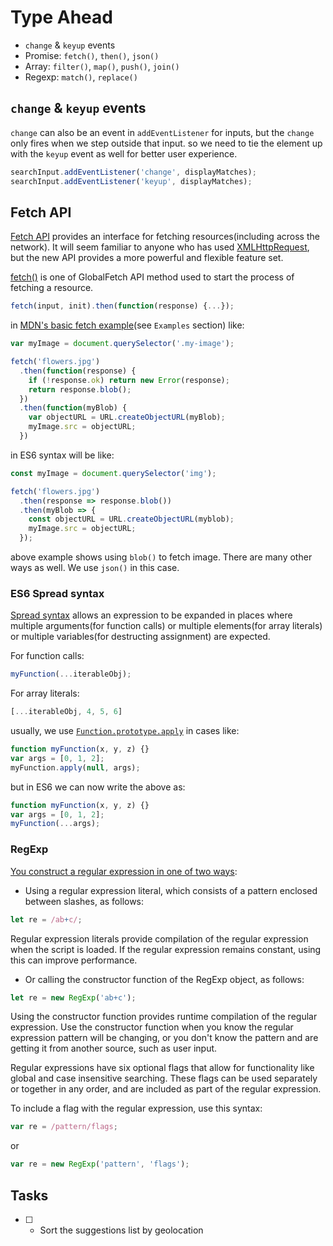 # Type Ahead

- `change` & `keyup` events
- Promise: `fetch()`, `then()`, `json()`
- Array: `filter()`, `map()`, `push()`, `join()`
- Regexp: `match()`, `replace()`

## `change` & `keyup` events

`change` can also be an event in `addEventListener` for inputs, but the `change` only fires when we step outside that input. so we need to tie the element up with the `keyup` event as well for better user experience.

```JavaScript
searchInput.addEventListener('change', displayMatches);
searchInput.addEventListener('keyup', displayMatches);
```

## Fetch API

[Fetch API](https://developer.mozilla.org/en-US/docs/Web/API/Fetch_API) provides an interface for fetching resources(including across the network). It will seem familiar to anyone who has used [XMLHttpRequest](https://developer.mozilla.org/en-US/docs/Web/API/XMLHttpRequest), but the new API provides a more powerful and flexible feature set.

[fetch()](https://developer.mozilla.org/en-US/docs/Web/API/WindowOrWorkerGlobalScope/fetch) is one of GlobalFetch API method used to start the process of fetching a resource.

```JavaScript
fetch(input, init).then(function(response) {...});
```

in [MDN's basic fetch example](https://developer.mozilla.org/en-US/docs/Web/API/GlobalFetch)(see `Examples` section) like:

```JavaScript
var myImage = document.querySelector('.my-image');

fetch('flowers.jpg')
  .then(function(response) {
    if (!response.ok) return new Error(response);
    return response.blob();
  })
  .then(function(myBlob) {
    var objectURL = URL.createObjectURL(myBlob);
    myImage.src = objectURL;
  })
```

in ES6 syntax will be like:

```JavaScript
const myImage = document.querySelector('img');

fetch('flowers.jpg')
  .then(response => response.blob())
  .then(myBlob => {
    const objectURL = URL.createObjectURL(myblob);
    myImage.src = objectURL;
  });
```

above example shows using `blob()` to fetch image. There are many other ways as well. We use `json()` in this case.


### ES6 Spread syntax

[Spread syntax](https://developer.mozilla.org/en-US/docs/Web/JavaScript/Reference/Operators/Spread_operator) allows an expression to be expanded in places where multiple arguments(for function calls) or multiple elements(for array literals) or multiple variables(for destructing assignment) are expected.

For function calls:

```JavaScript
myFunction(...iterableObj);
```

For array literals:

```JavaScript
[...iterableObj, 4, 5, 6]
```

usually, we use [`Function.prototype.apply`](https://developer.mozilla.org/en-US/docs/Web/JavaScript/Reference/Global_Objects/Function/apply) in cases like:

```JavaScript
function myFunction(x, y, z) {}
var args = [0, 1, 2];
myFunction.apply(null, args);
```

but in ES6 we can now write the above as:

```JavaScript
function myFunction(x, y, z) {}
var args = [0, 1, 2];
myFunction(...args);
```

### RegExp

[You construct a regular expression in one of two ways](https://developer.mozilla.org/en-US/docs/Web/JavaScript/Guide/Regular_Expressions):

- Using a regular expression literal, which consists of a pattern enclosed between slashes, as follows:

```JavaScript
let re = /ab+c/;
```
Regular expression literals provide compilation of the regular expression when the script is loaded. If the regular expression remains constant, using this can improve performance.

- Or calling the constructor function of the RegExp object, as follows:
```JavaScript
let re = new RegExp('ab+c');
```
Using the constructor function provides runtime compilation of the regular expression. Use the constructor function when you know the regular expression pattern will be changing, or you don't know the pattern and are getting it from another source, such as user input.

Regular expressions have six optional flags that allow for functionality like global and case insensitive searching. These flags can be used separately or together in any order, and are included as part of the regular expression.

To include a flag with the regular expression, use this syntax:
```JavaScript
var re = /pattern/flags;
```
or
```JavaScript
var re = new RegExp('pattern', 'flags');
```

## Tasks

- [ ] - Sort the suggestions list by geolocation